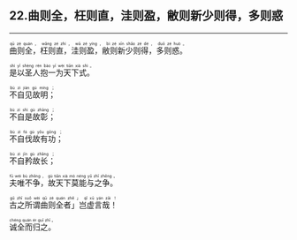 ## 22.曲则全，枉则直，洼则盈，敝则新少则得，多则惑
---


<ruby><rb> 曲则全，枉则直，洼则盈，敝则新少则得，多则惑。 </rb> <rt> qū  zé  quán ， wǎng  zé  zhí ， wā  zé  yíng ， bì  zé  xīn  shǎo  zé  dé ， duō  zé  huò 。</rt>
</ruby>

<ruby><rb> 是以圣人抱一为天下式。 </rb> <rt> shì  yǐ  shèng  rén  bào  yī  wèi  tiān  xià  shì 。</rt>
</ruby>

<ruby><rb> 不自见故明； </rb> <rt> bù  zì  jiàn  gù  míng ；</rt>
</ruby>

<ruby><rb> 不自是故彰； </rb> <rt> bù  zì  shì  gù  zhāng ；</rt>
</ruby>

<ruby><rb> 不自伐故有功； </rb> <rt> bù  zì  fá  gù  yǒu  gōng ；</rt>
</ruby>

<ruby><rb> 不自矜故长； </rb> <rt> bù  zì  jīn  gù  zhǎng ；</rt>
</ruby>

<ruby><rb> 夫唯不争，故天下莫能与之争。 </rb> <rt> fū  wéi  bù  zhēng ， gù  tiān  xià  mò  néng  yǔ  zhī  zhēng 。</rt>
</ruby>

<ruby><rb> 古之所谓曲则全者」岂虚言哉！ </rb> <rt> gǔ  zhī  suǒ  wèi  qū  zé  quán  zhě 」 qǐ  xū  yán  zāi ！</rt>
</ruby>

<ruby><rb> 诚全而归之。 </rb> <rt> chéng  quán  ér  guī  zhī 。</rt>
</ruby>

<ruby><rb>   </rb> <rt> </rt>
</ruby>

